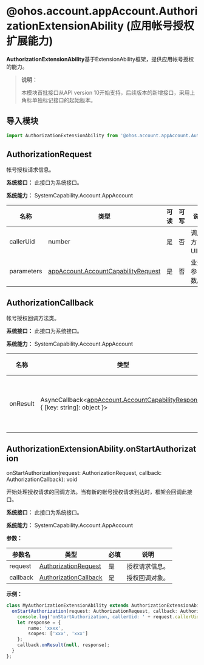 # @ohos.account.appAccount.AuthorizationExtensionAbility (应用帐号授权扩展能力)

**AuthorizationExtensionAbility**基于ExtensionAbility框架，提供应用帐号授权的能力。

> **说明：**
>
> 本模块首批接口从API version 10开始支持，后续版本的新增接口，采用上角标单独标记接口的起始版本。

## 导入模块

```ts
import AuthorizationExtensionAbility from '@ohos.account.appAccount.AuthorizationExtensionAbility';
```

## AuthorizationRequest

帐号授权请求信息。

**系统接口：** 此接口为系统接口。

**系统能力：** SystemCapability.Account.AppAccount

| 名称      | 类型                             | 可读 | 可写 | 说明   |
| --------- | ------------------------------- | ---- | ---- | ------------------------------------ |
| callerUid | number | 是   | 否   | 调用方UID。 |
| parameters | [appAccount.AccountCapabilityRequest](js-apis-appAccount.md#accountcapabilityrequest10) | 是   | 否  |   业务参数。 |

## AuthorizationCallback

帐号授权回调方法类。

**系统接口：** 此接口为系统接口。

**系统能力：** SystemCapability.Account.AppAccount

| 名称      | 类型                             | 可读 | 可写 | 说明   |
| --------- | ------------------------------- | ---- | ---- | ------------------------------------ |
| onResult | AsyncCallback<[appAccount.AccountCapabilityResponse](js-apis-appAccount.md#accountcapabilityresponse10), { [key: string]: object }> | 是   | 否   | 表示授权结果的回调方法。 |

## AuthorizationExtensionAbility.onStartAuthorization

onStartAuthorization(request: AuthorizationRequest, callback: AuthorizationCallback): void

开始处理授权请求的回调方法。当有新的帐号授权请求到达时，框架会回调此接口。

**系统接口：** 此接口为系统接口。

**系统能力：** SystemCapability.Account.AppAccount

**参数：**

| 参数名      | 类型                                       | 必填   | 说明                      |
| -------- | ---------------------------------------- | ---- | ----------------------- |
| request | [AuthorizationRequest](#authorizationrequest) | 是    | 授权请求信息。 |
| callback | [AuthorizationCallback](#authorizationcallback) | 是    | 授权回调对象。 |

**示例：**

```ts
class MyAuthorizationExtensionAbility extends AuthorizationExtensionAbility {
  onStartAuthorization(request: AuthorizationRequest, callback: AuthorizationCallback) {
    console.log('onStartAuthorization, callerUid: ' + request.callerUid + ', parameters: ' + request.parameters);
    let response = {
        name: 'xxxx',
        scopes: ['xxx', 'xxx']
    };
    callback.onResult(null, response);
  }
};
```
